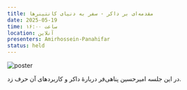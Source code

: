 ```yaml
---
title: مقدمه‌ای بر داکر - سفر به دنیای کانتینرها
date: 2025-05-19
time: ساعت ۱۶:۰۰
location: آنلاین
presenters: Amirhossein-Panahifar
status: held
---
```



![poster](session5_poster.jpg)

در این جلسه امیرحسین پناهی‌فر دربارهٔ داکر و کاربردهای آن حرف زد.